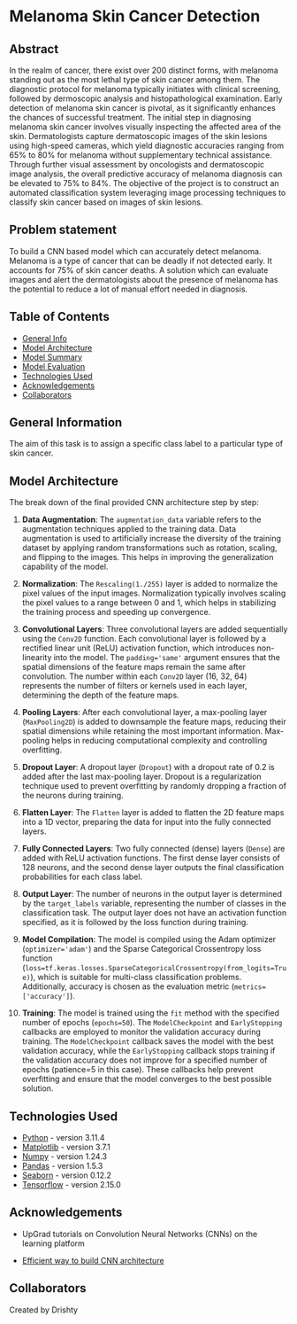 # Melanoma Skin Cancer Detection

## Abstract

In the realm of cancer, there exist over 200 distinct forms, with melanoma standing out as the most lethal type of skin cancer among them. The diagnostic protocol for melanoma typically initiates with clinical screening, followed by dermoscopic analysis and histopathological examination. Early detection of melanoma skin cancer is pivotal, as it significantly enhances the chances of successful treatment. The initial step in diagnosing melanoma skin cancer involves visually inspecting the affected area of the skin. Dermatologists capture dermatoscopic images of the skin lesions using high-speed cameras, which yield diagnostic accuracies ranging from 65% to 80% for melanoma without supplementary technical assistance. Through further visual assessment by oncologists and dermatoscopic image analysis, the overall predictive accuracy of melanoma diagnosis can be elevated to 75% to 84%. The objective of the project is to construct an automated classification system leveraging image processing techniques to classify skin cancer based on images of skin lesions.

## Problem statement

To build a CNN based model which can accurately detect melanoma. Melanoma is a type of cancer that can be deadly if not detected early. It accounts for 75% of skin cancer deaths. A solution which can evaluate images and alert the dermatologists about the presence of melanoma has the potential to reduce a lot of manual effort needed in diagnosis.

## Table of Contents

- [General Info](#general-information)
- [Model Architecture](#model-architecture)
- [Model Summary](#model-summary)
- [Model Evaluation](#model-evaluation)
- [Technologies Used](#technologies-used)
- [Acknowledgements](#acknowledgements)
- [Collaborators](#collaborators)

<!-- You can include any other section that is pertinent to your problem -->

## General Information


The aim of this task is to assign a specific class label to a particular type of skin cancer.

## Model Architecture

The break down of the final provided CNN architecture step by step:

1. **Data Augmentation**: The `augmentation_data` variable refers to the augmentation techniques applied to the training data. Data augmentation is used to artificially increase the diversity of the training dataset by applying random transformations such as rotation, scaling, and flipping to the images. This helps in improving the generalization capability of the model.

2. **Normalization**: The `Rescaling(1./255)` layer is added to normalize the pixel values of the input images. Normalization typically involves scaling the pixel values to a range between 0 and 1, which helps in stabilizing the training process and speeding up convergence.

3. **Convolutional Layers**: Three convolutional layers are added sequentially using the `Conv2D` function. Each convolutional layer is followed by a rectified linear unit (ReLU) activation function, which introduces non-linearity into the model. The `padding='same'` argument ensures that the spatial dimensions of the feature maps remain the same after convolution. The number within each `Conv2D` layer (16, 32, 64) represents the number of filters or kernels used in each layer, determining the depth of the feature maps.

4. **Pooling Layers**: After each convolutional layer, a max-pooling layer (`MaxPooling2D`) is added to downsample the feature maps, reducing their spatial dimensions while retaining the most important information. Max-pooling helps in reducing computational complexity and controlling overfitting.

5. **Dropout Layer**: A dropout layer (`Dropout`) with a dropout rate of 0.2 is added after the last max-pooling layer. Dropout is a regularization technique used to prevent overfitting by randomly dropping a fraction of the neurons during training.

6. **Flatten Layer**: The `Flatten` layer is added to flatten the 2D feature maps into a 1D vector, preparing the data for input into the fully connected layers.

7. **Fully Connected Layers**: Two fully connected (dense) layers (`Dense`) are added with ReLU activation functions. The first dense layer consists of 128 neurons, and the second dense layer outputs the final classification probabilities for each class label.

8. **Output Layer**: The number of neurons in the output layer is determined by the `target_labels` variable, representing the number of classes in the classification task. The output layer does not have an activation function specified, as it is followed by the loss function during training.

9. **Model Compilation**: The model is compiled using the Adam optimizer (`optimizer='adam'`) and the Sparse Categorical Crossentropy loss function (`loss=tf.keras.losses.SparseCategoricalCrossentropy(from_logits=True)`), which is suitable for multi-class classification problems. Additionally, accuracy is chosen as the evaluation metric (`metrics=['accuracy']`).

10. **Training**: The model is trained using the `fit` method with the specified number of epochs (`epochs=50`). The `ModelCheckpoint` and `EarlyStopping` callbacks are employed to monitor the validation accuracy during training. The `ModelCheckpoint` callback saves the model with the best validation accuracy, while the `EarlyStopping` callback stops training if the validation accuracy does not improve for a specified number of epochs (patience=5 in this case). These callbacks help prevent overfitting and ensure that the model converges to the best possible solution.


## Technologies Used

- [Python](https://www.python.org/) - version 3.11.4
- [Matplotlib](https://matplotlib.org/) - version 3.7.1
- [Numpy](https://numpy.org/) - version 1.24.3
- [Pandas](https://pandas.pydata.org/) - version 1.5.3
- [Seaborn](https://seaborn.pydata.org/) - version 0.12.2
- [Tensorflow](https://www.tensorflow.org/) - version 2.15.0

<!-- As the libraries versions keep on changing, it is recommended to mention the version of library used in this project -->

## Acknowledgements

- UpGrad tutorials on Convolution Neural Networks (CNNs) on the learning platform

- [Efficient way to build CNN architecture](https://towardsdatascience.com/a-guide-to-an-efficient-way-to-build-neural-network-architectures-part-ii-hyper-parameter-42efca01e5d7)

## Collaborators

Created by Drishty
